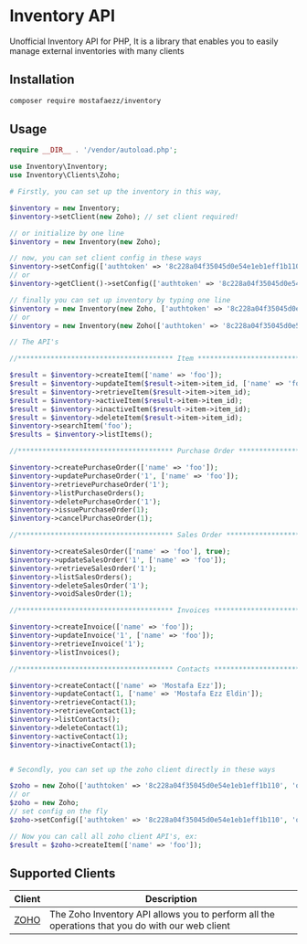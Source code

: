 # Inventory API

Unofficial Inventory API for PHP, It is a library that enables you to easily manage external inventories with many clients

## Installation 

```bash
composer require mostafaezz/inventory
```

## Usage

```php
require __DIR__ . '/vendor/autoload.php';

use Inventory\Inventory;
use Inventory\Clients\Zoho;

# Firstly, you can set up the inventory in this way, 

$inventory = new Inventory;
$inventory->setClient(new Zoho); // set client required!

// or initialize by one line
$inventory = new Inventory(new Zoho);

// now, you can set client config in these ways
$inventory->setConfig(['authtoken' => '8c228a04f35045d0e54e1eb1eff1b110', 'organization_id' => '720992172']);
// or
$inventory->getClient()->setConfig(['authtoken' => '8c228a04f35045d0e54e1eb1eff1b110', 'organization_id' => '720992172']);

// finally you can set up inventory by typing one line 
$inventory = new Inventory(new Zoho, ['authtoken' => '8c228a04f35045d0e54e1eb1eff1b110', 'organization_id' => '720992172']);
// or
$inventory = new Inventory(new Zoho(['authtoken' => '8c228a04f35045d0e54e1eb1eff1b110', 'organization_id' => '720992172']));

// The API's 

//************************************** Item *********************************************

$result = $inventory->createItem(['name' => 'foo']);
$result = $inventory->updateItem($result->item->item_id, ['name' => 'foo updated']);
$result = $inventory->retrieveItem($result->item->item_id);
$result = $inventory->activeItem($result->item->item_id);
$result = $inventory->inactiveItem($result->item->item_id);
$result = $inventory->deleteItem($result->item->item_id);
$inventory->searchItem('foo');
$results = $inventory->listItems();

//************************************** Purchase Order *********************************************

$inventory->createPurchaseOrder(['name' => 'foo']);
$inventory->updatePurchaseOrder('1', ['name' => 'foo']);
$inventory->retrievePurchaseOrder('1');
$inventory->listPurchaseOrders();
$inventory->deletePurchaseOrder('1');
$inventory->issuePurchaseOrder(1);
$inventory->cancelPurchaseOrder(1);

//************************************** Sales Order *********************************************

$inventory->createSalesOrder(['name' => 'foo'], true);
$inventory->updateSalesOrder('1', ['name' => 'foo']);
$inventory->retrieveSalesOrder('1');
$inventory->listSalesOrders();
$inventory->deleteSalesOrder('1');
$inventory->voidSalesOrder(1);

//************************************** Invoices *********************************************

$inventory->createInvoice(['name' => 'foo']);
$inventory->updateInvoice('1', ['name' => 'foo']);
$inventory->retrieveInvoice('1');
$inventory->listInvoices();

//************************************** Contacts *********************************************

$inventory->createContact(['name' => 'Mostafa Ezz']);
$inventory->updateContact(1, ['name' => 'Mostafa Ezz Eldin']);
$inventory->retrieveContact(1);
$inventory->retrieveContact(1);
$inventory->listContacts();
$inventory->deleteContact(1);
$inventory->activeContact(1);
$inventory->inactiveContact(1);


# Secondly, you can set up the zoho client directly in these ways

$zoho = new Zoho(['authtoken' => '8c228a04f35045d0e54e1eb1eff1b110', 'organization_id' => '720992172']);
// or
$zoho = new Zoho;
// set config on the fly
$zoho->setConfig(['authtoken' => '8c228a04f35045d0e54e1eb1eff1b110', 'organization_id' => '720992172']);

// Now you can call all zoho client API's, ex:
$result = $zoho->createItem(['name' => 'foo']);

```

## Supported Clients
| Client                                                         | Description                                                                                     |
| -------------------------------------------------------------- | ----------------------------------------------------------------------------------------------- |
| [ZOHO](https://www.zoho.com/inventory/api/v1/#getting-started) | The Zoho Inventory API allows you to perform all the operations that you do with our web client |

